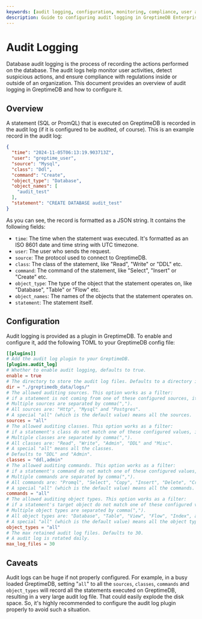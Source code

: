 ```yaml
---
keywords: [audit logging, configuration, monitoring, compliance, user activity]
description: Guide to configuring audit logging in GreptimeDB Enterprise, including examples and configuration options to monitor and record database activities.
---
```


# Audit Logging

Database audit logging is the process of recording the actions performed on the database. The audit logs help monitor
user activities, detect suspicious actions, and ensure compliance with regulations inside or outside of an organization.
This document provides an overview of audit logging in GreptimeDB and how to configure it.

## Overview

A statement (SQL or PromQL) that is executed on GreptimeDB is recorded in the audit log (if it is configured to be
audited, of course). This is an example record in the audit log:

```json
{
  "time": "2024-11-05T06:13:19.903713Z",
  "user": "greptime_user",
  "source": "Mysql",
  "class": "Ddl",
  "command": "Create",
  "object_type": "Database",
  "object_names": [
    "audit_test"
  ],
  "statement": "CREATE DATABASE audit_test"
}
```

As you can see, the record is formatted as a JSON string. It contains the following fields:

- `time`: The time when the statement was executed. It's formatted as an ISO 8601 date and time string with UTC timezone.
- `user`: The user who sends the request.
- `source`: The protocol used to connect to GreptimeDB.
- `class`: The class of the statement, like "Read", "Write" or "DDL" etc.
- `command`: The command of the statement, like "Select", "Insert" or "Create" etc.
- `object_type`: The type of the object that the statement operates on, like "Database", "Table" or "Flow" etc.
- `object_names`: The names of the objects that the statement operates on.
- `statement`: The statement itself.

## Configuration

Audit logging is provided as a plugin in GreptimeDB. To enable and configure it, add the following TOML to your
GreptimeDB config file:

```toml
[[plugins]]
# Add the audit log plugin to your GreptimeDB.
[plugins.audit_log]
# Whether to enable audit logging, defaults to true.
enable = true
# The directory to store the audit log files. Defaults to a directory in "/tmp".
dir = "./greptimedb_data/logs/"
# The allowed auditing sources. This option works as a filter:
# if a statement is not coming from one of these configured sources, it won't be recorded in the audit logs.
# Multiple sources are separated by comma(",").
# All sources are: "Http", "Mysql" and "Postgres".
# A special "all" (which is the default value) means all the sources.
sources = "all"
# The allowed auditing classes. This option works as a filter:
# if a statement's class do not match one of these configured values, it won't be recorded in the audit logs.
# Multiple classes are separated by comma(",").
# All classes are: "Read", "Write", "Admin", "DDL" and "Misc".
# A special "all" means all the classes.
# Defaults to "DDL" and "Admin".
classes = "ddl,admin"
# The allowed auditing commands. This option works as a filter:
# if a statement's command do not match one of these configured values, they won't be recorded in the audit logs.
# Multiple commands are separated by comma(",").
# All commands are: "Promql", "Select", "Copy", "Insert", "Delete", "Create", "Alter", "Truncate", "Drop", "Admin" and "Misc".
# A special "all" (which is the default value) means all the commands.
commands = "all"
# The allowed auditing object types. This option works as a filter:
# if a statement's target object do not match one of these configured values, they won't be recorded in the audit logs.
# Multiple object types are separated by comma(",").
# All object types are: "Database", "Table", "View", "Flow", "Index", and "Misc".
# A special "all" (which is the default value) means all the object types.
object_types = "all"
# The max retained audit log files. Defaults to 30.
# A audit log is rotated daily.
max_log_files = 30
```

## Caveats

Audit logs can be huge if not properly configured. For example, in a busy loaded GreptimeDB, setting "`all`" to all the
`sources`, `classes`, `commands` and `object_types` will record all the statements executed on GreptimeDB, resulting in
a very large audit log file. That could easily explode the disk space. So, it's highly recommended to configure the
audit log plugin properly to avoid such a situation.

